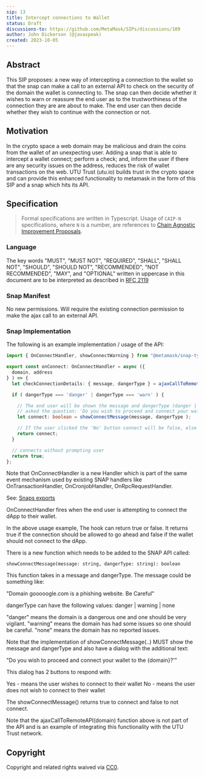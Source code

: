 ```yaml
---
sip: 13
title: Intercept connections to Wallet
status: Draft
discussions-to: https://github.com/MetaMask/SIPs/discussions/109
author: John Dickerson (@javaspeak)
created: 2023-10-05
---
```


## Abstract

This SIP proposes: a new way of intercepting a connection to the wallet so that the snap can make a call to an external API to check on the security of the domain the wallet is connecting to. The snap can then decide whether it wishes to warn or reassure the end user as to the trustworthiness of the connection they are are about to make.  The end user can then decide whether they wish to continue with the connection or not.

## Motivation

In the crypto space a web domain may be malicious and drain the coins from the wallet of an unexpecting user.  Adding a snap that is able to intercept a wallet connect; perform a check; and, inform the user if there are any security issues on the address, reduces the risk of wallet transactions on the web.  UTU Trust (utu.io) builds trust in the crypto space and can provide this enhanced functionality to metamask in the form of this SIP and a snap which hits its API.

## Specification

> Formal specifications are written in Typescript. Usage of `CAIP-N` specifications, where `N` is a number, are references to [Chain Agnostic Improvement Proposals](https://github.com/ChainAgnostic/CAIPs).

### Language

The key words "MUST", "MUST NOT", "REQUIRED", "SHALL", "SHALL NOT",
"SHOULD", "SHOULD NOT", "RECOMMENDED", "NOT RECOMMENDED", "MAY", and
"OPTIONAL" written in uppercase in this document are to be interpreted as described in [RFC 2119](https://www.ietf.org/rfc/rfc2119.txt)

### Snap Manifest

No new permissions.  Will require the existing connection permission to make the ajax call to an external API.

### Snap Implementation

The following is an example implementation / usage of the API:

```typescript
import { OnConnectHandler, showConnectWarning } from "@metamask/snap-types";

export const onConnect: OnConnectHandler = async ({ 
  domain, address 
} ) => {
  let checkConnectionDetails: { message, dangerType } = ajaxCallToRemoteAPI(domain);

  if ( dangerType === 'danger' | dangerType === 'warn' ) {

    // The end user will be shown the message and dangerType (danger | warming | none) and also be 
    // asked the question: 'Do you wish to proceed and connect your wallet to the {domain}?'
    let connect: boolean = showConnectMessage(message, dangerType );

    // If the user clicked the 'No' button connect will be false, else true.
    return connect;
  }

  // connects without prompting user
  return true;
};
```

Note that OnConnectHandler is a new Handler which is part of the same event mechanism used by 
existing SNAP handlers like OnTransactionHandler, OnCronjobHandler, OnRpcRequestHandler.

See: [Snaps exports](https://docs.metamask.io/snaps/reference/exports/)

OnConnectHandler fires when    the end user is attempting to connect the dApp to their wallet.

In the above usage example, The hook can return true or false.  It returns true if the connection
should be allowed to go ahead and false if the wallet should not connect to the dApp.

There is a new function which needs to be added to the SNAP API called:

    showConnectMessage(message: string, dangerType: string): boolean

This function takes in a message and dangerType.  The message could be something like:

"Domain gooooogle.com is a phishing website.  Be Careful"

dangerType can have the following values:   danger | warning | none

"danger" means the domain is a dangerous one and one should be very vigilant.
"warning" means the domain has had some issues so one should be careful.
"none" means the domain has no reported issues.

Note that the implementation of showConnectMessage(..) MUST show the message and dangerType and also have a dialog with the additional text:

"Do you wish to proceed and connect your wallet to the {domain}?'"

This dialog has 2 buttons to respond with:

Yes - means the user wishes to connect to their wallet
No - means the user does not wish to connect to their wallet

The showConnectMessage() returns true to connect and false to not connect.

Note that the ajaxCallToRemoteAPI(domain) function above is not part of the API and is an example
of integrating this functionality with the UTU Trust network.

## Copyright

Copyright and related rights waived via [CC0](../LICENSE).
